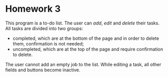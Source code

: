 ﻿# Homework 3

This program is a to-do list. The user can *add*, *edit* and *delete* their tasks. All tasks are divided into two groups:
- completed, which are at the bottom of the page and in order to delete them, confirmation is not needed;
- uncompleted, which are at the top of the page and require confirmation to delete.

The user cannot add an empty job to the list. While editing a task, all other fields and buttons become inactive.